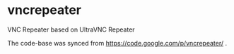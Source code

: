 # vncrepeater
VNC Repeater based on UltraVNC Repeater

The code-base was synced from https://code.google.com/p/vncrepeater/ . 
